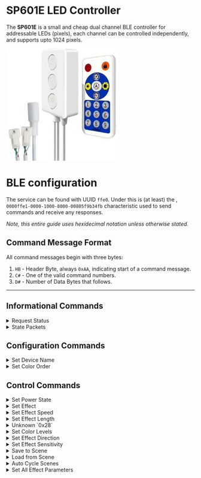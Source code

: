 # SP601E LED Controller

The **SP601E** is a small and cheap dual channel BLE controller for addressable LEDs (pixels), each channel can be controlled independently, and supports upto 1024 pixels.

![SP601E][SP601E]

# BLE configuration

The service can be found with UUID `ffe0`. Under this is (at least) the , `0000ffe1-0000-1000-8000-00805f9b34fb` 
characteristic used to send commands and receive any responses.

*Note, this entire guide uses hexidecimal notation unless otherwise stated.*

## Command Message Format

All command messages begin with three bytes:

1.  `HB` - Header Byte, always `0xAA`, indicating start of a command message.
2.  `C#` - One of the valid command numbers.
3.  `D#` - Number of Data Bytes that follows.

---
## Informational Commands
<details><summary>Request Status</summary>
<p>

| Command | `0x2F` |
| ----------- | ----------- |
| Action | Returns State Packet(s) |
| Length | 3 |
| Format |  `HB C# D#` |
| Example | `AA 2F 00` |
**Fields**
1.  `HB` - Header Byte, always `AA`
2.  `C#` - Command Number, always `2F`
3.  `D#` - Data Bytes to follow, always `00`
</p>
</details>

<details><summary>State Packets</summary>
<p>

| State Packet |#1 |
| ----------- | ----------- |
| Length | 20 |
| Format |  `H1 H2 P# FT D# P1 E1 O1 V1 S1 L1 D1 R1 G1 B1 I1 P2 E2 D2 L2` |
| Example | `53 43 01 18 0f 00 02 02 ff 0a 1e 01 ff 00 00 10 00 02 02 ff` |
**Fields**
1.  `H1` - Header Byte 1, always `0x53` (Ascii `S`)
2.  `H2` - Header Byte 2, always `0x43` (Ascii `P`)
3.  `P#` - Packet Number, always `0x01`
4.  `FT` - Frame Type, `0x17` = Single, `0x18` = Double, `0x19` = Triple
5.  `D#` - Data Bytes to follow, should always be 0x0F
6.  `P1` - **Channel 1 Power State** (0x00 = Off, 0x01 = On)
7.  `E1` - **Channel 1 Effect Number** (See Effects List)
8.  `O1` - **Channel 1 Color Order** ([See Set Color Order](#color_orders))
9.  `V1` - **Channel 1 Level** (0x00 - 0xFF)
10. `S1` - **Channel 1 Effect Speed** (0x01 - 0x0A)
11. `L1` - **Channel 1 Effect Length** (0x01 0x96)
12. `D1` - **Channel 1 Effect Direction** (0x00 = Backwards, 0x01 = Forwards)
13. `R1` - **Channel 1 Red Level** (0x00 - 0xFF)
14. `G1` - **Channel 1 Green Level** (0x00 - 0xFF)
15. `B1` - **Channel 1 Blue Level** (0x00 - 0xFF)
16. `I1` - **Channel 1 Input Gain/Sensitivity** (0x01 - 0x0F)
17. `P2` - **Channel 2 Power State** (0x00=Off, 0x01=On)
18. `E2` - **Channel 2 Effect Number** (See Effects List)
19. `O2` - **Channel 2 Color Order** ([See Set Color Order](#color_orders))
20. `V2` - **Channel 2 Level** (0x00 - 0xFF)
 
| State Packet | #2 |
| ----------- | ----------- |
| Length | 14 |
| Format |  `H1 H2 P# FT D# S2 L2 D2 R2 G2 B2 I2 ?? AU` |
| Example | `53 43 02 18 09 0a 1e 00 00 ff 00 10 00 00` |
**Fields**
1.  `H1` - Header Byte 1, always `53` (Ascii `S`)
2.  `H2` - Header Byte 2, always `43` (Ascii `P`)
3.  `P#` - Packet Number, always `02`
4.  `FT` - Frame Type, `0x17` = Single, `0x18` = Double, `0x19` = Triple
5.  `D#` - Data Bytes to follow, should always be 0x09, when FT = `0x18` 
6.  `S2` - **Channel 2 Effect Speed** (0x01 - 0x0A)
7.  `L2` - **Channel 2 Effect Length** (0x00 0x96)
8.  `D2` - **Channel 2 Effect Direction** (0x00 = Backwards, 0x01 = Forwards)
9.  `R2` - **Channel 2 Red Level** (0x00 - 0xFF) for Channel 2
10. `G2` - **Channel 2 Green Level** (0x00 - 0xFF) for Channel 2
11. `B2` - **Channel 2 Blue Level** (0x00 - 0xFF) for Channel 2
12. `I2` - **Channel 2 Input Gain/Sensitivity** (0x01 - 0x0F)
13. `??`
14. `AU` - **Auto Mode (Scene Cycle)** (0x00 = Off, 0x01 = On)
</p>
</details>

## Configuration Commands

<details><summary>Set Device Name</summary>
<p>

| Command | `0x21` |
| ----------- | ----------- |
| Action | Change device name|
| Length | Max 13 (3 for command followed by up to 10 characters) |
| Format | `HB C# D# N0 N1 N2 N3 N4 N5 N6 N7 N8 N9` |
| Example | `aa 21 06 6f 66 66 69 63 65` - Sets name to "office" |

**Fields**
1.  `HB` - Header Byte, always `AA`
2.  `C#` - Command Number, always `21`
3.  `D#` - Data Bytes to follow, (0x00 - 0x0A)
4.  `N0-N9` - **Characters**
</p>
</details>

<details><summary>Set Color Order</summary>
<p>

| Command | `0x24` |
| ----------- | ----------- |
| Action | Sets the LED color order|
| Length | 5 |
| Format |  `HB C# D# CN VV` |
| Example | `AA 24 02 01 02` |
**Fields**
1.  `HB` - Header Byte, always `AA`
2.  `C#` - Command Number, always `22`
3.  `D#` - Data Bytes, always `01`
4.  `CN` - **Channel Number(s)**, (0x00 = Channel 1, 0x01 = Channel 2, 0x02 = All Channels)
5.  `VV` - **Color Order**
### Color Orders
- `0x00` - RGB
- `0x01` - RBG
- `0x02` - GRB
- `0x03` - GBR
- `0x04` - BRG
- `0x05` - BGR

</p>
</details>

## Control Commands
<details><summary>Set Power State</summary>
<p>

| Command | `0x22` |
| ----------- | ----------- |
| Action | Turns channels on or off|
| Length | 5 |
| Format |  `HB C# D# CN VV` |
| Example | `AA 22 02 01 01` |
**Fields**
1.  `HB` - Header Byte, always `AA`
2.  `C#` - Command Number, always `22`
3.  `D#` - Data Bytes, always `01`
4.  `CN` - **Channel Number(s)**, (0x00 = Channel 1, 0x01 = Channel 2, 0x02 = All Channels)
5.  `VV` - **Power State** (0x00 = Off, 0x01 = On)
</p>
</details>

<details><summary>Set Effect</summary>
<p>

| Command | `0x23` |
| ----------- | ----------- |
| Action | Changes the effect/pattern|
| Length | 5 |
| Format |  `HB C# D# CN VV` |
| Example | `AA 22 02 01 01` |
**Fields**
1.  `HB` - Header Byte, always `AA`
2.  `C#` - Command Number, always `22`
3.  `D#` - Data Bytes, always `01`
4.  `CN` - **Channel Number(s)**, (0x00 = Channel 1, 0x01 = Channel 2, 0x02 = All Channels)
5.  `VV` - **Effect Number**
### Effects List
- `0x01 - 0x18` - Dynamic Effects
- `0x19` - Static (Solid Color)
- `0x65 - 0x74` - Music Effects
</p>
</details>

<details><summary>Set Effect Speed</summary>
<p>

| Command | `0x26` |
| ----------- | ----------- |
| Action | Changes the effect speed|
| Length | 5 |
| Format |  `HB C# D# CN VV` |
| Example | `AA 26 02 00 0A` |
**Fields**
1.  `HB` - Header Byte, always `AA`
2.  `C#` - Command Number, always `26`
3.  `D#` - Data Bytes to follow, always `02`
4.  `CN` - **Channel Number(s)**, (0x00 = Channel 1, 0x01 = Channel 2, 0x02 = All Channels)
5.  `VV` - **Effect Speed** (0x01 - 0x0A)
</p>
</details>

<details><summary>Set Effect Length</summary>
<p>

| Command | `0x27` |
| ----------- | ----------- |
| Action | Changes the effect length|
| Length | 5 |
| Format |  `HB C# D# CN VV` |
| Example | `AA 27 02 00 FF` |
**Fields**
1.  `HB` - Header Byte, always `AA`
2.  `C#` - Command Number, always `27`
3.  `D#` - Data Bytes to follow, always `02`
4.  `CN` - **Channel Number(s)**, (0x00 = Channel 1, 0x01 = Channel 2, 0x02 = All Channels)
5.  `VV` - **Effect Length** (0x01 - 0x96)
</p>
</details>

<details><summary>Unknown `0x28`</summary>
<p>

| Command | `0x28` |
| ----------- | ----------- |
| Action | Unknown|
| Length | 5 |
| Format |  `HB C# D# CN VV` |
| Example | `AA 28 02 00 00` |
**Fields**
1.  `HB` - Header Byte, always `AA`
2.  `C#` - Command Number, always `28`
3.  `D#` - Data Bytes to follow, always `02`
4.  `CN` - **Channel Number(s)**, (0x00 = Channel 1, 0x01 = Channel 2, 0x02 = All Channels)
5.  `VV` - **Unknown**
</p>
</details>

<details><summary>Set Color Levels</summary>
<p>

| Command | `0x29` |
| ----------- | ----------- |
| Action | Changes the color levels|
| Length | 8 |
| Format |  `HB C# D# CN RR GG BB WW` |
| Example | `AA 29 05 02 00 FF 00 FF` |
**Fields**
1.  `HB` - Header Byte, always `AA`
2.  `C#` - Command Number, always `29`
3.  `D#` - Data Bytes to follow, always `08`
4.  `CN` - **Channel Number(s)**, (0x00 = Channel 1, 0x01 = Channel 2, 0x02 = All Channels)
5.  `RR` - **Red Level** (0x00 - 0xFF)
6.  `GG` - **Green Level** (0x00 - 0xFF)
7.  `BB` - **Blue Level** (0x00 - 0xFF)
8.  `WW` - **White Level** (0x00 - 0xFF) *Ignored on SP601E*
</p>
</details>

<details><summary>Set Effect Direction</summary>
<p>

| Command | `0x2A` |
| ----------- | ----------- |
| Action | Changes the effect direction|
| Length | 5 |
| Format |  `HB C# D# CN VV` |
| Example | `AA 2A 02 01 00` - Sets channel 2 effect direction to backwards|
**Fields**
1.  `HB` - Header Byte, always `AA`
2.  `C#` - Command Number, always `2A`
3.  `D#` - Data Bytes to follow, always `02`
4.  `CN` - **Channel Number(s)**, (0x00 = Channel 1, 0x01 = Channel 2, 0x02 = All Channels)
5.  `VV` - **Effect Direction** (0x00 = Backwards, 0x01 = Forwards)
</p>
</details>

<details><summary>Set Effect Sensitivity</summary>
<p>

| Command | `0x2B` |
| ----------- | ----------- |
| Action | Changes the input sensitivity|
| Length | 5 |
| Format |  `HB C# D# CN VV` |
| Example | `AA 2B 02 00 05` - Set channel 1 sensitivity to 5|
**Fields**
1.  `HB` - Header Byte, always `AA`
2.  `C#` - Command Number, always `2B`
3.  `D#` - Data Bytes to follow, always `02`
4.  `CN` - **Channel Number(s)**, (0x00 = Channel 1, 0x01 = Channel 2, 0x02 = All Channels)
5.  `VV` - **Input Gain/Sensitivity** (0x01 - 0x0F)
</p>
</details>

<details><summary>Save to Scene</summary>
<p>

| Command | `0x2C` |
| ----------- | ----------- |
| Action | Saves the current channel states to a scene for later recall|
| Length | 5 |
| Format |  `HB C# D# VV` |
| Example | `AA 2C 01 04` - Saves current channel state to scene #5|
**Fields**
1.  `HB` - Header Byte, always `AA`
2.  `C#` - Command Number, always `2C`
3.  `D#` - Data Bytes to follow, always `01`
5.  `VV` - **Scene Number** (0x00 - 0x08)
</p>
</details>

<details><summary>Load from Scene</summary>
<p>

| Command | `0x2E` |
| ----------- | ----------- |
| Action | Recalls channel states from a scene|
| Length | 5 |
| Format |  `HB C# D# VV` |
| Example | `AA 2E 01 02` - Recalls scene #3 channel settings|
**Fields**
1.  `HB` - Header Byte, always `AA`
2.  `C#` - Command Number, always `2E`
3.  `D#` - Data Bytes to follow, always `01`
5.  `VV` - **Scene Number** (0x00 - 0x08)
</p>
</details>

<details><summary>Auto Cycle Scenes</summary>
<p>

| Command | `0x30` |
| ----------- | ----------- |
| Action | Recalls channel states from a scene|
| Length | 5 |
| Format |  `HB C# D# VV` |
| Example | `AA 30 01 01` - Turns AUto Mode On|
**Fields**
1.  `HB` - Header Byte, always `AA`
2.  `C#` - Command Number, always `30`
3.  `D#` - Data Bytes to follow, always `01`
5.  `VV` - **Auto Mode** (0x00 = Off, 0x01 = On)
</p>
</details>

<details><summary>Set All Effect Parameters</summary>
<p>

| Command | `0x35` |
| ----------- | ----------- |
| Action | Changes all the effect parameters at once|
| Length | 12 |
| Format |  `HB C# D# CN ?? ?? ?? ?? RR GG BB WW` |
| Example | `AA 35 09 00 02 0A 1E 01 00 FF 00 FF` |
**Fields**
1.  `HB` - Header Byte, always `AA`
2.  `C#` - Command Number, always `29`
3.  `D#` - Data Bytes to follow, always `08`
4.  `CN` - **Channel Number(s)**, (0x00 = Channel 1, 0x01 = Channel 2, 0x02 = All Channels)
5.  `??`
6.  `??`
7.  `??`
8.  `??`
9.  `RR` - **Red Level** (0x00 - 0xFF)
10. `GG` - **Green Level** (0x00 - 0xFF)
11. `BB` - **Blue Level** (0x00 - 0xFF)
12. `WW` - **White Level** (0x00 - 0xFF) *Ignored on SP601E*
</p>
</details>

[SP601E]: img/sp601e.jpg

